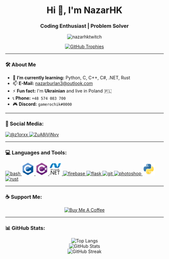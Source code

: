 <h1 align="center">Hi 👋, I'm NazarHK</h1>
<h3 align="center">Coding Enthusiast | Problem Solver</h3>

<p align="center">
  <img src="https://komarev.com/ghpvc/?username=nazarhktwitch&label=Profile%20views&color=0e75b6&style=flat" alt="nazarhktwitch" />
</p>

<p align="center">
  <a href="https://github.com/ryo-ma/github-profile-trophy">
    <img src="https://github-profile-trophy.vercel.app/?username=nazarhktwitch" alt="GitHub Trophies" />
  </a>
</p>

---

### 🛠 About Me
- 🌱 **I’m currently learning:** Python, C, C++, C#, .NET, Rust  
- 📫 **E-Mail:** [nazarburlan3@outlook.com](mailto:nazarburlan3@outlook.com)  
- ⚡ **Fun fact:** I'm **Ukrainian** and live in Poland 🇵🇱
- 📞 **Phone:** `+48 574 083 700`  
- 🎮 **Discord:** `gamerochik#0000`  

---

### 📲 Social Media:
<p align="left">
  <a href="https://www.youtube.com/@Z1orXX" target="blank">
    <img src="https://raw.githubusercontent.com/rahuldkjain/github-profile-readme-generator/master/src/images/icons/Social/youtube.svg" alt="@z1orxx" height="30" width="40" />
  </a>
  <a href="https://discord.gg/ZuA8jVjNvv" target="blank">
    <img src="https://raw.githubusercontent.com/rahuldkjain/github-profile-readme-generator/master/src/images/icons/Social/discord.svg" alt="ZuA8jVjNvv" height="30" width="40" />
  </a>
</p>

---

### 💻 Languages and Tools:
<p align="left">
  <a href="https://www.gnu.org/software/bash/" target="_blank">
    <img src="https://www.vectorlogo.zone/logos/gnu_bash/gnu_bash-icon.svg" alt="bash" width="40" height="40"/>
  </a>
  <a href="https://www.cprogramming.com/" target="_blank">
    <img src="https://raw.githubusercontent.com/devicons/devicon/master/icons/c/c-original.svg" alt="c" width="40" height="40"/>
  </a>
  <a href="https://www.w3schools.com/cs/" target="_blank">
    <img src="https://raw.githubusercontent.com/devicons/devicon/master/icons/csharp/csharp-original.svg" alt="csharp" width="40" height="40"/>
  </a>
  <a href="https://dotnet.microsoft.com/" target="_blank">
    <img src="https://raw.githubusercontent.com/devicons/devicon/master/icons/dot-net/dot-net-original-wordmark.svg" alt="dotnet" width="40" height="40"/>
  </a>
  <a href="https://firebase.google.com/" target="_blank">
    <img src="https://www.vectorlogo.zone/logos/firebase/firebase-icon.svg" alt="firebase" width="40" height="40"/>
  </a>
  <a href="https://flask.palletsprojects.com/" target="_blank">
    <img src="https://cdnlogo.com/logos/f/50/flask.svg" alt="flask" width="40" height="40"/>
  </a>
  <a href="https://git-scm.com/" target="_blank">
    <img src="https://www.vectorlogo.zone/logos/git-scm/git-scm-icon.svg" alt="git" width="40" height="40"/>
  </a>
  <a href="https://www.photoshop.com/en" target="_blank">
    <img src="https://encrypted-tbn0.gstatic.com/images?q=tbn:ANd9GcTTNZJRHMwhvwg1kDfUh0pezaAl94vVD1UU7A&s" alt="photoshop" width="40" height="40"/>
  </a>
  <a href="https://www.python.org" target="_blank">
    <img src="https://raw.githubusercontent.com/devicons/devicon/master/icons/python/python-original.svg" alt="python" width="40" height="40"/>
  </a>
  <a href="https://www.rust-lang.org" target="_blank">
    <img src="https://www.rust-lang.org/logos/rust-logo-512x512.png" alt="rust" width="40" height="40"/>
  </a>
</p>

---

### ☕ Support Me:
<p align="center">
  <a href="https://www.buymeacoffee.com/nazarhk">
    <img src="https://cdn.buymeacoffee.com/buttons/v2/default-yellow.png" height="50" width="210" alt="Buy Me A Coffee" />
  </a>
</p>

---

### 📊 GitHub Stats:
<div align="center">
  <img src="https://github-readme-stats.vercel.app/api/top-langs?username=nazarhktwitch&show_icons=true&locale=en&layout=compact" alt="Top Langs" />
</div>

<div align="center">
  <img src="https://github-readme-stats.vercel.app/api?username=nazarhktwitch&show_icons=true&locale=en" alt="GitHub Stats" />
</div>

<div align="center">
  <img src="https://github-readme-streak-stats.herokuapp.com/?user=nazarhktwitch&" alt="GitHub Streak" />
</div>
